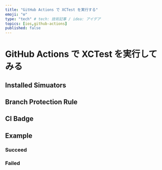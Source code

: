 ```yaml
---
title: "GitHub Actions で XCTest を実行する"
emoji: "⚙️"
type: "tech" # tech: 技術記事 / idea: アイデア
topics: [ios,github-actions]
published: false
---
```


# GitHub Actions で XCTest を実行してみる

## Installed Simuators

## Branch Protection Rule

## CI Badge

## Example

### Succeed

### Failed

